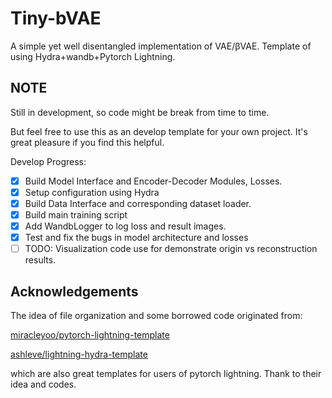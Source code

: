 # Tiny-bVAE
A simple yet well disentangled implementation of VAE/βVAE. Template of using Hydra+wandb+Pytorch Lightning.

## NOTE
Still in development, so code might be break from time to time.

But feel free to use this as an develop template for your own project. It's great pleasure if you find this helpful.

Develop Progress:

- [x] Build Model Interface and Encoder-Decoder Modules, Losses.
- [x] Setup configuration using Hydra
- [x] Build Data Interface and corresponding dataset loader.
- [x] Build main training script
- [x] Add WandbLogger to log loss and result images.
- [x] Test and fix the bugs in model architecture and losses
- [ ] TODO: Visualization code use for demonstrate origin vs reconstruction results.

## Acknowledgements
The idea of file organization and some borrowed code originated from:

[miracleyoo/pytorch-lightning-template](https://github.com/miracleyoo/pytorch-lightning-template)

[ashleve/lightning-hydra-template](https://github.com/ashleve/lightning-hydra-template)

which are also great templates for users of pytorch lightning. Thank to their idea and codes.